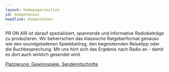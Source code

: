 ```yaml
---
layout: homepage/section
id: kompetenzen
headline: Kompetenzen
---
```


PR ON AIR ist darauf spezialisiert, spannende und informative Radiobeiträge zu produzieren. Wir beherrschen das klassische Ratgeberformat genauso wie den
soundgeladenen Spielebeitrag, den begeisternden Reisetipp oder die Buchbesprechung. Mit uns hört sich das Ergebnis nach Radio an - damit es dort auch wirklich
gesendet wird.

[Platzierung, Gewinnspiele, Sendemitschnitte](/kompetenzen)
